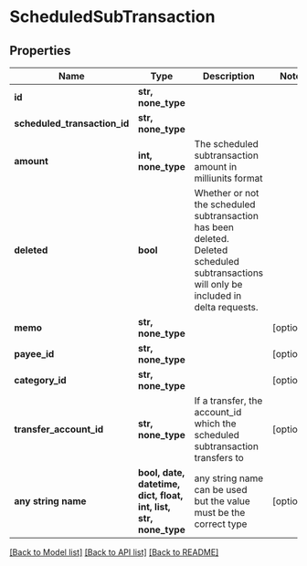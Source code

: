 # ScheduledSubTransaction


## Properties
Name | Type | Description | Notes
------------ | ------------- | ------------- | -------------
**id** | **str, none_type** |  | 
**scheduled_transaction_id** | **str, none_type** |  | 
**amount** | **int, none_type** | The scheduled subtransaction amount in milliunits format | 
**deleted** | **bool** | Whether or not the scheduled subtransaction has been deleted.  Deleted scheduled subtransactions will only be included in delta requests. | 
**memo** | **str, none_type** |  | [optional] 
**payee_id** | **str, none_type** |  | [optional] 
**category_id** | **str, none_type** |  | [optional] 
**transfer_account_id** | **str, none_type** | If a transfer, the account_id which the scheduled subtransaction transfers to | [optional] 
**any string name** | **bool, date, datetime, dict, float, int, list, str, none_type** | any string name can be used but the value must be the correct type | [optional]

[[Back to Model list]](../README.md#documentation-for-models) [[Back to API list]](../README.md#documentation-for-api-endpoints) [[Back to README]](../README.md)


